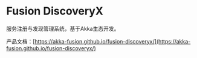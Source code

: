 # Fusion DiscoveryX

服务注册与发现管理系统，基于Akka生态开发。

产品文档：[https://akka-fusion.github.io/fusion-discoveryx/](https://akka-fusion.github.io/fusion-discoveryx/)
